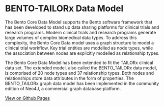 BENTO-TAILORx Data Model
====

The Bento Core Data Model supports the Bento software framework that has been developed to stand up data sharing platforms
for clinical trials and research programs. Modern clinical trials and research programs generate large volumes of complex
biomedical data types. To address this complexity, the Bento Core Data model uses a graph structure to model a clinical trial workflow. 
Key trial entities are modelled as node types, while the association between nodes are explicitly modelled as relationship types. 

The Bento Core Data Model has been extended to fit the TAILORx clinical data set. The extended model, also called the BENTO\_TAILORx 
data model, is comprised of 20 node types and 37 relationship types. Both nodes and relationships store data attributes in the 
form of properties. The BENTO\_TAILORx graph data model has been implemented in the community edition of Neo4J, 
a commercial graph database platform.

[View on Github Pages](https://cbiit.github.io/BENTO-TAILORx-model/)
